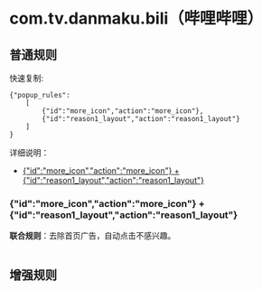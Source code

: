 # com.tv.danmaku.bili（哔哩哔哩）

## 普通规则

快速复制:
```
{"popup_rules":
    [
        {"id":"more_icon","action":"more_icon"},
        {"id":"reason1_layout","action":"reason1_layout"}
    ]
}
```
详细说明：
- [{"id":"more_icon","action":"more_icon"} + {"id":"reason1_layout","action":"reason1_layout"}](#idmore_iconactionmore_icon--idreason1_layoutactionreason1_layout)

### {"id":"more_icon","action":"more_icon"} + {"id":"reason1_layout","action":"reason1_layout"}
**联合规则**：去除首页广告，自动点击不感兴趣。

![]()

## 增强规则
